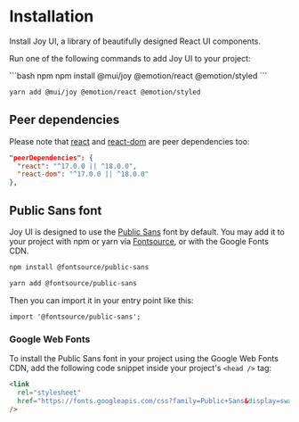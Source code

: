 # Installation

<p class="description">Install Joy UI, a library of beautifully designed React UI components.</p>

Run one of the following commands to add Joy UI to your project:

<codeblock storageKey="package-manager">
```bash npm
npm install @mui/joy @emotion/react @emotion/styled
```

```bash yarn
yarn add @mui/joy @emotion/react @emotion/styled
```

</codeblock>

## Peer dependencies

<!-- #react-peer-version -->

Please note that [react](https://www.npmjs.com/package/react) and [react-dom](https://www.npmjs.com/package/react-dom) are peer dependencies too:

```json
"peerDependencies": {
  "react": "^17.0.0 || ^18.0.0",
  "react-dom": "^17.0.0 || ^18.0.0"
},
```

## Public Sans font

Joy UI is designed to use the [Public Sans](https://fonts.google.com/specimen/Public+Sans)
font by default.
You may add it to your project with npm or yarn via [Fontsource](https://fontsource.org/), or with the Google Fonts CDN.

<codeblock storageKey="package-manager">

```bash npm
npm install @fontsource/public-sans
```

```bash yarn
yarn add @fontsource/public-sans
```

</codeblock>

Then you can import it in your entry point like this:

```tsx
import '@fontsource/public-sans';
```

### Google Web Fonts

To install the Public Sans font in your project using the Google Web Fonts CDN, add the following code snippet inside your project's `<head />` tag:

```html
<link
  rel="stylesheet"
  href="https://fonts.googleapis.com/css?family=Public+Sans&display=swap"
/>
```
